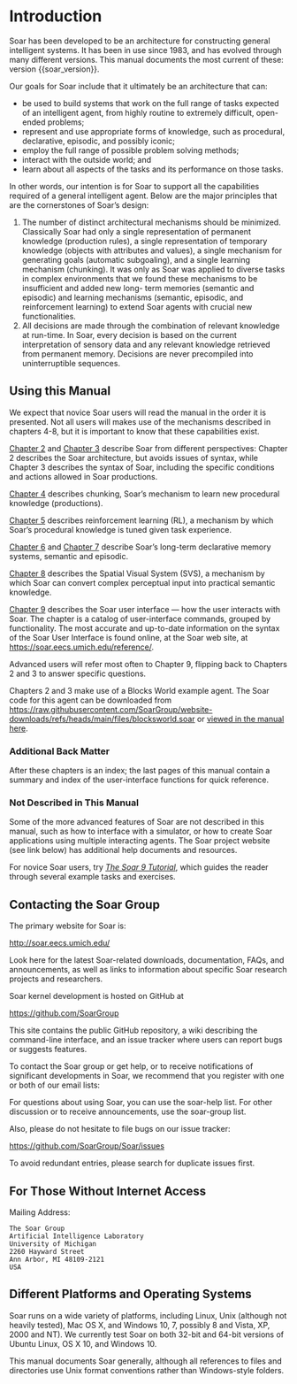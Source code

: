 # Introduction

Soar has been developed to be an architecture for constructing general intelligent systems.
It has been in use since 1983, and has evolved through many different versions. This manual
documents the most current of these: version {{soar_version}}.

Our goals for Soar include that it ultimately be an architecture that can:

- be used to build systems that work on the full range of tasks expected of an
intelligent agent, from highly routine to extremely difficult, open-ended problems;
- represent and use appropriate forms of knowledge, such as procedural, declarative,
episodic, and possibly iconic;
- employ the full range of possible problem solving methods;
- interact with the outside world; and
- learn about all aspects of the tasks and its performance on those tasks.

In other words, our intention is for Soar to support all the capabilities required of a general
intelligent agent. Below are the major principles that are the cornerstones of Soar’s design:

1. The number of distinct architectural mechanisms should be minimized. Classically
   Soar had only a single representation of permanent knowledge (production rules), a
   single representation of temporary knowledge (objects with attributes and values), a
   single mechanism for generating goals (automatic subgoaling), and a single learning
   mechanism (chunking). It was only as Soar was applied to diverse tasks in complex
   environments that we found these mechanisms to be insufficient and added new long-
   term memories (semantic and episodic) and learning mechanisms (semantic, episodic,
   and reinforcement learning) to extend Soar agents with crucial new functionalities.
2. All decisions are made through the combination of relevant knowledge at run-time.
   In Soar, every decision is based on the current interpretation of sensory data and any
   relevant knowledge retrieved from permanent memory. Decisions are never precompiled
   into uninterruptible sequences.


## Using this Manual

We expect that novice Soar users will read the manual in the order it is presented. Not
all users will makes use of the mechanisms described in chapters 4-8, but it is important to
know that these capabilities exist.

[Chapter 2](./02_TheSoarArchitecture.md#the-soar-architecture) and [Chapter
3](./03_SyntaxOfSoarPrograms.md#the-syntax-of-soar-programs) describe Soar from
different perspectives: Chapter 2 describes the Soar architecture, but avoids
issues of syntax, while Chapter 3 describes the syntax of Soar, including the
specific conditions and actions allowed in Soar productions.

[Chapter 4](./04_ProceduralKnowledgeLearning.md#procedural-knowledge-learning)
describes chunking, Soar’s mechanism to learn new procedural knowledge
(productions).

[Chapter 5](./05_ReinforcementLearning.md#reinforcement-learning) describes
reinforcement learning (RL), a mechanism by which Soar’s procedural knowledge is
tuned given task experience.

[Chapter 6](./06_SemanticMemory.md#semantic-memory) and [Chapter
7](./07_EpisodicMemory.md#episodic-memory) describe Soar’s long-term declarative
memory systems, semantic and episodic.

[Chapter 8](./08_SpatialVisualSystem.md#spatial-visual-system) describes the
Spatial Visual System (SVS), a mechanism by which Soar can convert complex
perceptual input into practical semantic knowledge.

[Chapter 9](./09_SoarUserInterface.md#the-soar-user-interface) describes the
Soar user interface — how the user interacts with Soar. The chapter is a catalog
of user-interface commands, grouped by functionality. The most accurate and
up-to-date information on the syntax of the Soar User Interface is found online,
at the Soar web site, at <https://soar.eecs.umich.edu/reference/>.

Advanced users will refer most often to Chapter 9, flipping back to Chapters 2 and 3 to
answer specific questions.

Chapters 2 and 3 make use of a Blocks World example agent. The Soar code for
this agent can be downloaded from
<https://raw.githubusercontent.com/SoarGroup/website-downloads/refs/heads/main/files/blocksworld.soar>
or [viewed in the manual here](blocksworld.md).

### Additional Back Matter

After these chapters is an index; the last pages of this manual contain a
summary and index of the user-interface functions for quick reference.

### Not Described in This Manual

Some of the more advanced features of Soar are not described in this manual,
such as how to interface with a simulator, or how to create Soar applications
using multiple interacting agents. The Soar project website (see link below)
has additional help documents and resources.

For novice Soar users, try [*The Soar 9 Tutorial*](../tutorials/soar_tutorial/index.md),
which guides the reader through several example tasks and exercises.

## Contacting the Soar Group

The primary website for Soar is:

<http://soar.eecs.umich.edu/>

Look here for the latest Soar-related downloads, documentation, FAQs, and announcements,
as well as links to information about specific Soar research projects and researchers.

Soar kernel development is hosted on GitHub at

<https://github.com/SoarGroup>

This site contains the public GitHub repository, a wiki describing the command-line interface,
and an issue tracker where users can report bugs or suggests features.

To contact the Soar group or get help, or to receive notifications of significant developments
in Soar, we recommend that you register with one or both of our email lists:

For questions about using Soar, you can use the soar-help list. For other discussion or to
receive announcements, use the soar-group list.

Also, please do not hesitate to file bugs on our issue tracker:

<https://github.com/SoarGroup/Soar/issues>

To avoid redundant entries, please search for duplicate issues first.

## For Those Without Internet Access

Mailing Address:

```
The Soar Group
Artificial Intelligence Laboratory
University of Michigan
2260 Hayward Street
Ann Arbor, MI 48109-2121
USA
```

## Different Platforms and Operating Systems

Soar runs on a wide variety of platforms, including Linux, Unix (although not heavily tested),
Mac OS X, and Windows 10, 7, possibly 8 and Vista, XP, 2000 and NT). We currently test
Soar on both 32-bit and 64-bit versions of Ubuntu Linux, OS X 10, and Windows 10.

This manual documents Soar generally, although all references to files and directories use
Unix format conventions rather than Windows-style folders.
